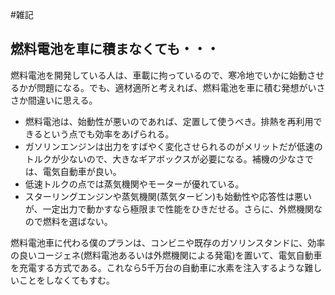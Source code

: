 #雑記


## 燃料電池を車に積まなくても・・・

燃料電池を開発している人は、車載に拘っているので、寒冷地でいかに始動させるかが問題になる。でも、適材適所と考えれば、燃料電池を車に積む発想がいささか間違いに思える。



* 燃料電池は、始動性が悪いのであれば、定置して使うべき。排熱を再利用できるという点でも効率をあげられる。
* ガソリンエンジンは出力をすばやく変化させられるのがメリットだが低速のトルクが少ないので、大きなギアボックスが必要になる。補機の少なさでは、電気自動車が良い。
* 低速トルクの点では蒸気機関やモーターが優れている。
* スターリングエンジンや蒸気機関(蒸気タービン)も始動性や応答性は悪いが、一定出力で動かすなら極限まで性能をひきだせる。さらに、外燃機関なので燃料を選ばない。


燃料電池車に代わる僕のプランは、コンビニや既存のガソリンスタンドに、効率の良いコージェネ(燃料電池あるいは外燃機関による発電)を置いて、電気自動車を充電する方式である。これなら5千万台の自動車に水素を注入するような難しいことをしなくてもすむ。

<!--  -->


